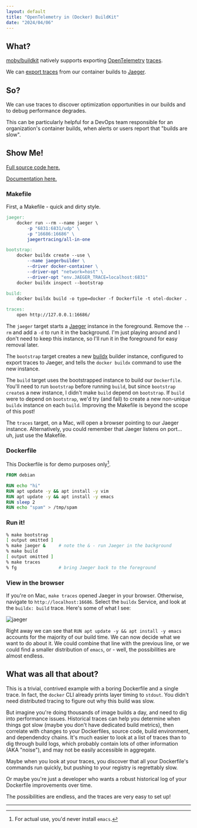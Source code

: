 ```yaml
---
layout: default
title: "OpenTelemetry in (Docker) BuildKit"
date: "2024/04/06"
---
```


## What?

[moby/buildkit](https://github.com/moby/buildkit?tab=readme-ov-file#opentelemetry-support) natively supports exporting [OpenTelemetry](https://opentelemetry.io) [traces](https://opentelemetry.io/docs/concepts/observability-primer/#understanding-distributed-tracing).

We can [export traces](https://docs.docker.com/build/building/opentelemetry/) from our container builds to [Jaeger](http://jaegertracing.io).

## So?

We can use traces to discover optimization opportunities in our builds and to debug performance degrades. 

This can be particularly helpful for a DevOps team responsible for an organization's container builds, when alerts or users report that "builds are slow".

## Show Me!

[Full source code here.](https://github.com/mikepartelow/otel-docker)

[Documentation here.](https://docs.docker.com/build/building/opentelemetry/)

### Makefile

First, a Makefile - quick and dirty style.

```Makefile
jaeger:
	docker run --rm --name jaeger \
		-p "6831:6831/udp" \
		-p "16686:16686" \
		jaegertracing/all-in-one

bootstrap:
	docker buildx create --use \
  		--name jaegerbuilder \
  		--driver docker-container \
  		--driver-opt "network=host" \
  		--driver-opt "env.JAEGER_TRACE=localhost:6831"
	docker buildx inspect --bootstrap

build: 
	docker buildx build -o type=docker -f Dockerfile -t otel-docker .

traces:
	open http://127.0.0.1:16686/
```

The `jaeger` target starts a [Jaeger](http://jaegertracing.io) instance in the foreground. Remove the `--rm` and add a `-d` to run it in the background. I'm just playing around and I don't need to keep this instance, so I'll run it in the foreground for easy removal later.

The `bootstrap` target creates a new [buildx](https://github.com/docker/buildx) builder instance, configured to export traces to Jaeger, and tells the `docker buildx` command to use the new instance.

The `build` target uses the bootstrapped instance to build our `Dockerfile`. You'll need to run `bootstrap` before running `build`, but since `bootstrap` `create`s a new instance, I didn't make `build` depend on `bootstrap`. If `build` were to depend on `bootstrap`, we'd try (and fail) to create a new non-unique `buildx` instance on each `build`. Improving the Makefile is beyond the scope of this post!

The `traces` target, on a Mac, will open a browser pointing to our Jaeger instance. Alternatively, you could remember that Jaeger listens on port... uh, just use the Makefile.

### Dockerfile

This Dockerfile is for demo purposes only[^emacs].

```Dockerfile
FROM debian

RUN echo "hi"
RUN apt update -y && apt install -y vim
RUN apt update -y && apt install -y emacs
RUN sleep 2
RUN echo "spam" > /tmp/spam
```

### Run it!

```bash
% make bootstrap
[ output omitted ]
% make jaeger &     # note the & - run Jaeger in the background
% make build
[ output omitted ]
% make traces
% fg                # bring Jaeger back to the foreground
```

### View in the browser

If you're on Mac, `make traces` opened Jaeger in your browser. Otherwise, navigate to `http://localhost:16686`. Select the `buildx` Service, and look at the `buildx: build` trace. Here's some of what I see:

![jaeger](/assets/img/docker-otel-jaeger.0.png) 

Right away we can see that `RUN apt update -y && apt install -y emacs` accounts for the majority of our build time. We can now decide what we want to do about it. We could combine that line with the previous line, or we could find a smaller distribution of `emacs`, or - well, the possibilities are almost endless. 

## What was all that about?

This is a trivial, contrived example with a boring Dockerfile and a single trace. In fact, the `docker` CLI already prints layer timing to `stdout`. You didn't need distributed tracing to figure out why this build was slow.

But imagine you're doing thousands of image builds a day, and need to dig into performance issues. Historical traces can help you determine when things got slow (maybe you don't have dedicated build metrics), then correlate with changes to your Dockerfiles, source code, build environment, and dependendcy chains. It's much easier to look at a list of traces than to dig through build logs, which probably contain lots of other information (AKA "noise"), and may not be easily accessible in aggregate.

Maybe when you look at your traces, you discover that all your Dockerfile's commands run quickly, but pushing to your registry is regrettably slow.

Or maybe you're just a developer who wants a robust historical log of your Dockerfile improvements over time. 

The possibilities are endless, and the traces are very easy to set up!

---

[^emacs]: For actual use, you'd never install `emacs`.
